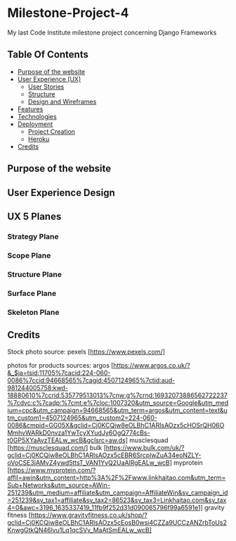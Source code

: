 
# Milestone-Project-4
My last Code Institute milestone project concerning Django Frameworks

## Table Of Contents
* [Purpose of the website](#purpose-of-the-website)
* [User Experience (UX)](#user-experience-design)
    * [User Stories](#user-stories)
    * [Structure](#structure)
    * [Design and Wireframes](#design-and-wireframes)
* [Features](#features)
* [Technologies](#technologies)
* [Deployment](#deployment)
    * [Project Creation](#project-creation)
    * [Heroku](#using-heroku)
* [Credits](#credits)


## Purpose of the website

## User Experience Design

## UX 5 Planes

### Strategy Plane


### Scope Plane


### Structure Plane


### Surface Plane


### Skeleton Plane


## Credits

Stock photo source: pexels [https://www.pexels.com/]

photos for products sources:
argos [https://www.argos.co.uk/?&_$ja=tsid:11705%7cacid:224-060-0086%7ccid:94668565%7cagid:4507124965%7ctid:aud-981244005758:kwd-18880610%7ccrid:535779513013%7cnw:g%7crnd:16932073886562722237%7cdvc:c%7cadp:%7cmt:e%7cloc:1007320&utm_source=Google&utm_medium=cpc&utm_campaign=94668565&utm_term=argos&utm_content=text&utm_custom1=4507124965&utm_custom2=224-060-0086&cmpid=GG05X&gclid=Cj0KCQjw8eOLBhC1ARIsAOzx5cHOSrQH06OMmhvWARkD0nvza1YwTcyXYudJy6OgQ774cBs-t0GP5XYaAvzTEALw_wcB&gclsrc=aw.ds]
musclesquad [https://musclesquad.com/]
bulk [https://www.bulk.com/uk/?gclid=Cj0KCQjw8eOLBhC1ARIsAOzx5cEBR6SrcplwZuA34eoNZLY-oVoCSE3jAMvZ4ywd5ttsT_VAN1YvQ2UaAlRgEALw_wcB]
myprotein [https://www.myprotein.com/?affil=awin&utm_content=http%3A%2F%2Fwww.linkhaitao.com&utm_term=Sub+Networks&utm_source=AWin-251239&utm_medium=affiliate&utm_campaign=AffiliateWin&sv_campaign_id=251239&sv_tax1=affiliate&sv_tax2=86523&sv_tax3=Linkhaitao.com&sv_tax4=0&awc=3196_1635337419_11fb9f252d31d090065796f99a6591e1]
gravity fitness [https://www.gravityfitness.co.uk/shop/?gclid=Cj0KCQjw8eOLBhC1ARIsAOzx5cEosB0wsi4CZZa9UCCzANZrbToUs2KnwgGtkQN46lvu1Lq1qcSVv_MaAtSmEALw_wcB]
